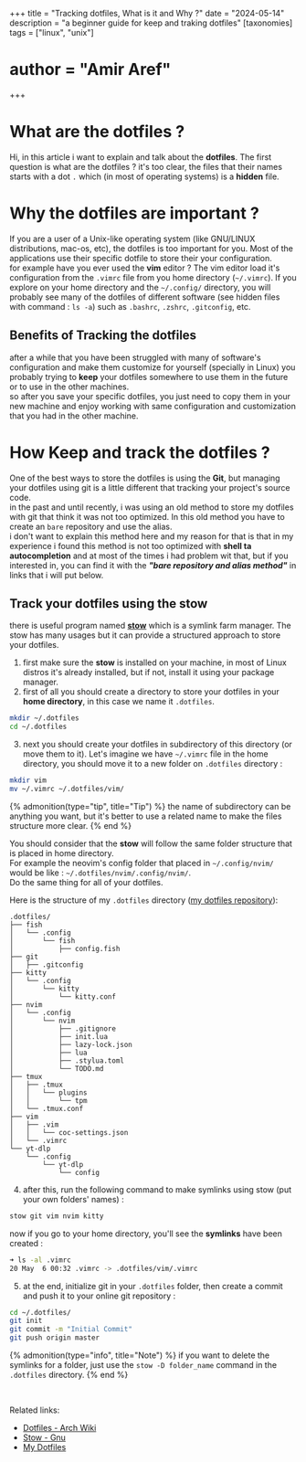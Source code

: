 +++
title = "Tracking dotfiles, What is it and Why ?"
date = "2024-05-14"
description = "a beginner guide for keep and traking dotfiles"
[taxonomies]
tags = ["linux", "unix"]
# author = "Amir Aref"
+++

# What are the dotfiles ?
Hi, in this article i want to explain and talk about the **dotfiles**.
The first question is what are the dotfiles ?
it's too clear, the files that their names starts with a dot `.` which (in most of operating systems) is a **hidden** file.

# Why the dotfiles are important ?
If you are a user of a Unix-like operating system (like GNU/LINUX distributions, mac-os, etc), the dotfiles is too important for you.
Most of the applications use their specific dotfile to store their your configuration.  
for example have you ever used the **vim** editor ? The vim editor load it's configuration from the `.vimrc` file from you home directory (`~/.vimrc`).
If you explore on your home directory and the `~/.config/` directory, you will probably see many of the dotfiles of different software (see hidden files with command : `ls -a`) such as `.bashrc`, `.zshrc`, `.gitconfig`, etc.

## Benefits of Tracking the dotfiles
after a while that you have been struggled with many of software's configuration and make them customize for yourself (specially in Linux) you probably trying to **keep** your dotfiles somewhere to use them in the future or to use in the other machines.  
so after you save your specific dotfiles, you just need to copy them in your new machine and enjoy working with same configuration and customization that you had in the other machine.

# How Keep and track the dotfiles ?
One of the best ways to store the dotfiles is using the **Git**, but managing your dotfiles using git is a little different that tracking your project's source code.  
in the past and until recently, i was using an old method to store my dotfiles with git that think it was not too optimized. In this old method you have to create an `bare` repository and use the alias.  
i don't want to explain this method here and my reason for that is that in my experience i found this method is not too optimized with **shell ta autocompletion** and at most of the times i had problem wit that, but if you interested in, you can find it with the **_"bare repository and alias method"_** in links that i will put below.


## Track your dotfiles using the stow
there is useful program named **[stow](https://www.gnu.org/software/stow/)** which is a symlink farm manager. The stow has many usages but it can provide a structured approach to store your dotfiles.

1. first make sure the **stow** is installed on your machine, in most of Linux distros it's already installed, but if not, install it using your package manager.
2. first of all you should create a directory to store your dotfiles in your **home directory**, in this case we name it `.dotfiles`.
```bash
mkdir ~/.dotfiles
cd ~/.dotfiles
```
3. next you should create your dotfiles in subdirectory of this directory (or move them to it).
Let's imagine we have `~/.vimrc` file in the home directory, you should move it to a new folder on `.dotfiles` directory :
```bash
mkdir vim
mv ~/.vimrc ~/.dotfiles/vim/
```

{% admonition(type="tip", title="Tip") %}
the name of subdirectory can be anything you want, but it's better to use a related name to make the files structure more clear.
{% end %}

You should consider that the **stow** will follow the same folder structure that is placed in home directory.  
For example the neovim's config folder that placed in `~/.config/nvim/` would be like : `~/.dotfiles/nvim/.config/nvim/`.  
Do the same thing for all of your dotfiles.  

Here is the structure of my `.dotfiles` directory ([my dotfiles repository](https://github.com/AmirAref/dotfiles/)):
```
.dotfiles/
├── fish
│   └── .config
│       └── fish
│           ├── config.fish
├── git
│   ├── .gitconfig
├── kitty
│   └── .config
│       └── kitty
│           └── kitty.conf
├── nvim
│   └── .config
│       └── nvim
│           ├── .gitignore
│           ├── init.lua
│           ├── lazy-lock.json
│           ├── lua
│           ├── .stylua.toml
│           └── TODO.md
├── tmux
│   ├── .tmux
│   │   └── plugins
│   │       └── tpm
│   └── .tmux.conf
├── vim
│   ├── .vim
│   │   └── coc-settings.json
│   └── .vimrc
└── yt-dlp
    └── .config
        └── yt-dlp
            └── config
```
4. after this, run the following command to make symlinks using stow (put your own folders' names) :
```bash
stow git vim nvim kitty
```
now if you go to your home directory, you'll see the **symlinks** have been created :
```bash
➜ ls -al .vimrc
20 May  6 00:32 .vimrc -> .dotfiles/vim/.vimrc
```

5. at the end, initialize git in your `.dotfiles` folder, then create a commit and push it to your online git repository :
```bash
cd ~/.dotfiles/
git init
git commit -m "Initial Commit"
git push origin master
```

{% admonition(type="info", title="Note") %}
if you want to delete the symlinks for a folder, just use the `stow -D folder_name` command in the `.dotfiles` directory. 
{% end %}

<br>

Related links:
- [Dotfiles - Arch Wiki](https://wiki.archlinux.org/title/Dotfiles)
- [Stow - Gnu](https://www.gnu.org/software/stow/)
- [My Dotfiles](https://github.com/amiraref/dotfiles)
